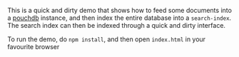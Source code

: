 This is a quick and dirty demo that shows how to feed some documents into a [pouchdb](http://pouchdb.com/) instance, and then index the entire database into a `search-index`. The search index can then be indexed through a quick and dirty interface.

To run the demo, do `npm install`, and then open `index.html` in your favourite browser